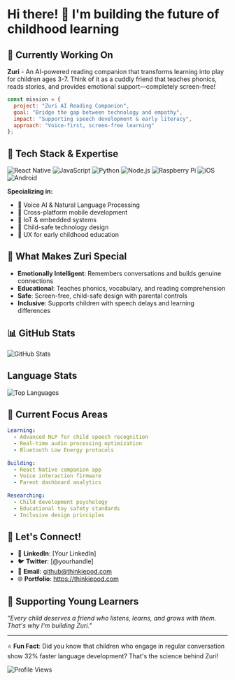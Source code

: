 # Hi there! 👋 I'm building the future of childhood learning

## 🚀 Currently Working On
**Zuri** - An AI-powered reading companion that transforms learning into play for children ages 3-7. Think of it as a cuddly friend that teaches phonics, reads stories, and provides emotional support—completely screen-free!

```javascript
const mission = {
  project: "Zuri AI Reading Companion",
  goal: "Bridge the gap between technology and empathy",
  impact: "Supporting speech development & early literacy",
  approach: "Voice-first, screen-free learning"
};
```

## 🔧 Tech Stack & Expertise
![React Native](https://img.shields.io/badge/React_Native-20232A?style=for-the-badge&logo=react&logoColor=61DAFB)
![JavaScript](https://img.shields.io/badge/JavaScript-F7DF1E?style=for-the-badge&logo=javascript&logoColor=black)
![Python](https://img.shields.io/badge/Python-3776AB?style=for-the-badge&logo=python&logoColor=white)
![Node.js](https://img.shields.io/badge/Node.js-43853D?style=for-the-badge&logo=node.js&logoColor=white)
![Raspberry Pi](https://img.shields.io/badge/-RaspberryPi-C51A4A?style=for-the-badge&logo=Raspberry-Pi)
![iOS](https://img.shields.io/badge/iOS-000000?style=for-the-badge&logo=ios&logoColor=white)
![Android](https://img.shields.io/badge/Android-3DDC84?style=for-the-badge&logo=android&logoColor=white)

**Specializing in:**
- 🎯 Voice AI & Natural Language Processing
- 📱 Cross-platform mobile development
- 🤖 IoT & embedded systems
- 👶 Child-safe technology design
- 🎨 UX for early childhood education

## 🌟 What Makes Zuri Special
- **Emotionally Intelligent**: Remembers conversations and builds genuine connections
- **Educational**: Teaches phonics, vocabulary, and reading comprehension
- **Safe**: Screen-free, child-safe design with parental controls
- **Inclusive**: Supports children with speech delays and learning differences

## 📊 GitHub Stats
![GitHub Stats](https://github-readme-stats.vercel.app/api?username=Thinkiepod&show_icons=true&theme=tokyonight)

## Language Stats
![Top Languages](https://github-readme-stats.vercel.app/api/top-langs/?username=Thinkiepod&layout=compact&theme=tokyonight)

## 🎯 Current Focus Areas
```yaml
Learning:
  - Advanced NLP for child speech recognition
  - Real-time audio processing optimization
  - Bluetooth Low Energy protocols
  
Building:
  - React Native companion app
  - Voice interaction firmware
  - Parent dashboard analytics
  
Researching:
  - Child development psychology
  - Educational toy safety standards
  - Inclusive design principles
```

## 🤝 Let's Connect!
- 💼 **LinkedIn**: [Your LinkedIn]
- 🐦 **Twitter**: [@yourhandle]
- 📧 **Email**: github@thinkiepod.com
- 🌐 **Portfolio**: https://thinkiepod.com

## 💝 Supporting Young Learners
*"Every child deserves a friend who listens, learns, and grows with them. That's why I'm building Zuri."*

---
⭐ **Fun Fact**: Did you know that children who engage in regular conversation show 32% faster language development? That's the science behind Zuri!

![Profile Views](https://komarev.com/ghpvc/?username=Thinkiepod&color=blueviolet)

